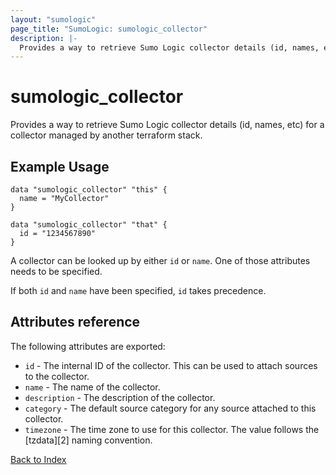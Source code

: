 ```yaml
---
layout: "sumologic"
page_title: "SumoLogic: sumologic_collector"
description: |-
  Provides a way to retrieve Sumo Logic collector details (id, names, etc) for a collector managed by another terraform stack.
---
```


# sumologic_collector

Provides a way to retrieve Sumo Logic collector details (id, names, etc) for a collector
managed by another terraform stack.


## Example Usage
```hcl
data "sumologic_collector" "this" {
  name = "MyCollector"
}
```

```hcl
data "sumologic_collector" "that" {
  id = "1234567890"
}
```

A collector can be looked up by either `id` or `name`. One of those attributes needs to be specified.

If both `id` and `name` have been specified, `id` takes precedence.

## Attributes reference

The following attributes are exported:

- `id` - The internal ID of the collector. This can be used to attach sources to the collector.
- `name` - The name of the collector.
- `description` - The description of the collector.
- `category` - The default source category for any source attached to this collector.
- `timezone` - The time zone to use for this collector. The value follows the [tzdata][2] naming convention.


[Back to Index][0]

[0]: ../README.md


